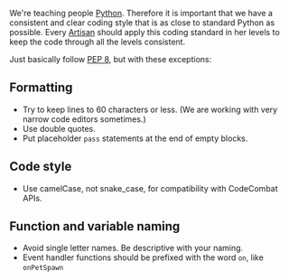 We're teaching people [Python](https://en.wikipedia.org/wiki/Python_(programming_language)). Therefore it is important that we have a consistent and clear coding style that is as close to standard Python as possible. Every [Artisan](http://www.codecombat.com/contribute/artisan) should apply this coding standard in her levels to keep the code through all the levels consistent.

Just basically follow [PEP 8](https://www.python.org/dev/peps/pep-0008/), but with these exceptions:

## Formatting
* Try to keep lines to 60 characters or less. (We are working with very narrow code editors sometimes.)
* Use double quotes.
* Put placeholder `pass` statements at the end of empty blocks.

## Code style
* Use camelCase, not snake_case, for compatibility with CodeCombat APIs.

## Function and variable naming
* Avoid single letter names. Be descriptive with your naming.
* Event handler functions should be prefixed with the word `on`, like `onPetSpawn`
